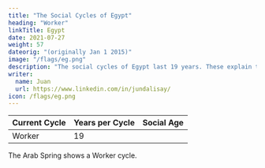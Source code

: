 ```yaml
---
title: "The Social Cycles of Egypt"
heading: "Worker"
linkTitle: Egypt
date: 2021-07-27
weight: 57
dateorig: "(originally Jan 1 2015)"
image: "/flags/eg.png"
description: "The social cycles of Egypt last 19 years. These explain the Arab spring"
writer:
  name: Juan
  url: https://www.linkedin.com/in/jundalisay/
icon: /flags/eg.png
---
```




Current Cycle | Years per Cycle | Social Age
--- | --- | ---
Worker | 19 | 


The Arab Spring shows a Worker cycle.



<!-- The "lack of direction" is a sign of the Laborer cycle, as Laborers desire social justice over strong, decisive action. The "turn" already happened in 2011 when Mubarak was ousted, and another "turn" will happen in around 20 years. Syria's case is different--its Warrior cycle (led by Assad) was prematurely challenged by Sunni rebels (Intellectuals fighting for dogma). Had the rebels waited for another 10 years, Assad's regime would have naturally weakened and a Civil war avoided.

in the middle of which arises the desire in the Laborer minds for strong leaders who can give direction, eventually leading to a Warrior cycle.  

FRANCE
1789 - French Rev - LAB
- Bonaparte
1821 - Bonaparte dies

1830 - Revolution - INT
1854 - Crimean War
1860 - Opium War - ACQ
1870 - 3rd Republic - ACQ

1871 - Paris Commune socialist LAB
1873 - Thiers President ACQ
1904 - Entente
1905 - Separation of Church State
1914 - WW1
1918 - WW1 End ACQ
1934 - Socialist Coup LAB
1939 - WW2 
1951 - ECSC ACQ
1954 - End of Indochina
1962 - End of Algerian War
1965 - European Community
1992 - EU
 -->